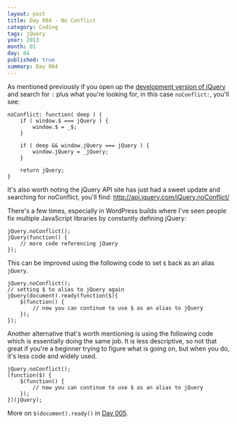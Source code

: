 ```yaml
---
layout: post
title: Day 004 - No Conflict
category: Coding
tags: jQuery
year: 2013
month: 01
day: 04
published: true
summary: Day 004
---
```


As mentioned previously if you open up the [development version of jQuery](http://code.jquery.com/jquery-1.8.3.js) and search for `:` plus what you're looking for, in this case `noConflict:`, you'll see:

	noConflict: function( deep ) {
		if ( window.$ === jQuery ) {
			window.$ = _$;
		}

		if ( deep && window.jQuery === jQuery ) {
			window.jQuery = _jQuery;
		}

		return jQuery;
	}


It's also worth noting the jQuery API site has just had a sweet update and searching for noConflict, you'll find:
<http://api.jquery.com/jQuery.noConflict/>

There's a few times, especially in WordPress builds where I've seen people fix multiple JavaScript libraries by constantly defining jQuery:

	jQuery.noConflict();
	jQuery(function() {
		// more code referencing jQuery
	});


This can be improved using the following code to set `$` back as an alias `jQuery`.

	jQuery.noConflict();
	// setting $ to alias to jQuery again
	jQuery(document).ready(function($){
		$(function() {
			// now you can continue to use $ as an alias to jQuery
		});
	});


Another alternative that's worth mentioning is using the following code which is essentially doing the same job.
It is less descriptive, so not that great if you're a beginner trying to figure what is going on, but when you do, it's less code and widely used.

	jQuery.noConflict();
	(function($) {
		$(function() {
			// now you can continue to use $ as an alias to jQuery
		});
	})(jQuery);


More on `$(document).ready()` in [Day 005](/Day-005).